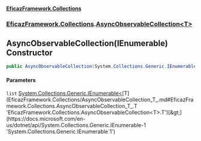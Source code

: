 #### [EficazFramework.Collections](EficazFrameworkCollections.md 'EficazFramework Collections')
### [EficazFramework.Collections](EficazFrameworkCollections.md#EficazFramework.Collections 'EficazFramework.Collections').[AsyncObservableCollection&lt;T&gt;](EficazFramework.Collections/AsyncObservableCollection_T_.md 'EficazFramework.Collections.AsyncObservableCollection<T>')

## AsyncObservableCollection(IEnumerable<T>) Constructor

```csharp
public AsyncObservableCollection(System.Collections.Generic.IEnumerable<T> list);
```
#### Parameters

<a name='EficazFramework.Collections.AsyncObservableCollection_T_.AsyncObservableCollection(System.Collections.Generic.IEnumerable_T_).list'></a>

`list` [System.Collections.Generic.IEnumerable&lt;](https://docs.microsoft.com/en-us/dotnet/api/System.Collections.Generic.IEnumerable-1 'System.Collections.Generic.IEnumerable`1')[T](EficazFramework.Collections/AsyncObservableCollection_T_.md#EficazFramework.Collections.AsyncObservableCollection_T_.T 'EficazFramework.Collections.AsyncObservableCollection<T>.T')[&gt;](https://docs.microsoft.com/en-us/dotnet/api/System.Collections.Generic.IEnumerable-1 'System.Collections.Generic.IEnumerable`1')